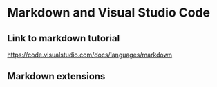 # Markdown and Visual Studio Code

## Link to markdown tutorial

<https://code.visualstudio.com/docs/languages/markdown>

## Markdown extensions
